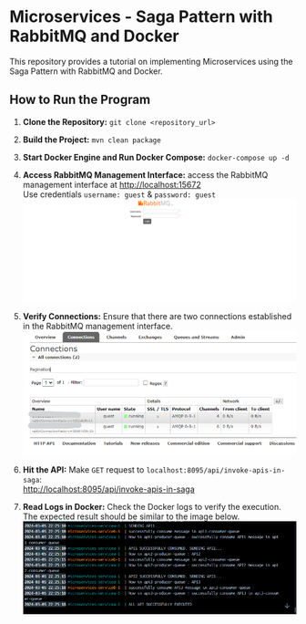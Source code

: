 # Microservices - Saga Pattern with RabbitMQ and Docker

This repository provides a tutorial on implementing Microservices using the Saga Pattern with RabbitMQ and Docker.

## How to Run the Program

1. **Clone the Repository:**
`git clone <repository_url>`

2. **Build the Project:**
`mvn clean package`

3. **Start Docker Engine and Run Docker Compose:**
`docker-compose up -d`

4. **Access RabbitMQ Management Interface:**
access the RabbitMQ management interface at [http://localhost:15672](http://localhost:15672)  
Use credentials `username: guest` & `password: guest`
![Expected RabbitMQInterface](https://github.com/Mfikrilamin/Microservices-Rabbitmq-Saga-Pattern-with-docker/blob/main/images/RabbitMQ%20Interface.png)

6. **Verify Connections:**
Ensure that there are two connections established in the RabbitMQ management interface.
![Expected Connection](https://github.com/Mfikrilamin/Microservices-Rabbitmq-Saga-Pattern-with-docker/blob/main/images/Service%20Connection.png)

7. **Hit the API:**
Make `GET` request to `localhost:8095/api/invoke-apis-in-saga`:  
[http://localhost:8095/api/invoke-apis-in-saga](http://localhost:8095/api/invoke-apis-in-saga)

8. **Read Logs in Docker:**
Check the Docker logs to verify the execution. The expected result should be similar to the image below.
![Expected Logs](https://github.com/Mfikrilamin/Microservices-Rabbitmq-Saga-Pattern-with-docker/blob/main/images/Docker%20log.png)
